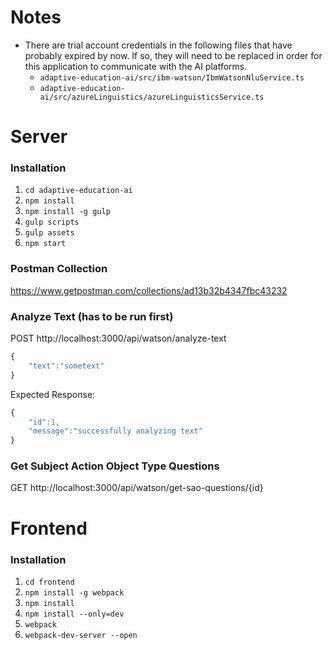# Notes

- There are trial account credentials in the following files that have
probably expired by now. If so, they will need to be replaced in order
for this application to communicate with the AI platforms.
  - `adaptive-education-ai/src/ibm-watson/IbmWatsonNluService.ts`
  - `adaptive-education-ai/src/azureLinguistics/azureLinguisticsService.ts`

# Server
### Installation
1. `cd adaptive-education-ai`
1. `npm install`
1. `npm install -g gulp`
1. `gulp scripts`
1. `gulp assets`
1. `npm start`

### Postman Collection
https://www.getpostman.com/collections/ad13b32b4347fbc43232

### Analyze Text (has to be run first)
POST http://localhost:3000/api/watson/analyze-text

```javascript
{
    "text":"sometext"
}
```

Expected Response:
```javascript
{
    "id":1,
    "message":"successfully analyzing text"
}
```

### Get Subject Action Object Type Questions
GET http://localhost:3000/api/watson/get-sao-questions/{id}

# Frontend
### Installation
1. `cd frontend`
1. `npm install -g webpack`
1. `npm install`
1. `npm install --only=dev`
1. `webpack`
1. `webpack-dev-server --open`
